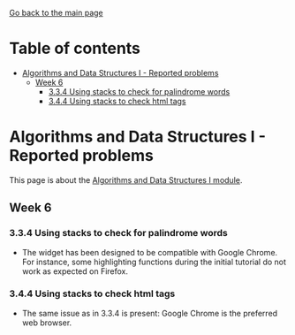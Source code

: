 [Go back to the main page](https://github.com/world-class/REPL)

# Table of contents
<!-- vim-markdown-toc GFM -->

* [Algorithms and Data Structures I - Reported problems](#algorithms-and-data-structures-i---reported-problems)
    * [Week 6](#week-6)
        * [3.3.4 Using stacks to check for palindrome words](#334-using-stacks-to-check-for-palindrome-words)
        * [3.4.4 Using stacks to check html tags](#344-using-stacks-to-check-html-tags)

<!-- vim-markdown-toc -->

# Algorithms and Data Structures I - Reported problems
This page is about the [Algorithms and Data Structures I module](../../../modules/level_4/algorithms_and_data_structures_i/).

## Week 6
### 3.3.4 Using stacks to check for palindrome words
- The widget has been designed to be compatible with Google Chrome. For instance, some highlighting functions during the initial tutorial do not work as expected on Firefox.

### 3.4.4 Using stacks to check html tags
- The same issue as in 3.3.4 is present: Google Chrome is the preferred web browser.
